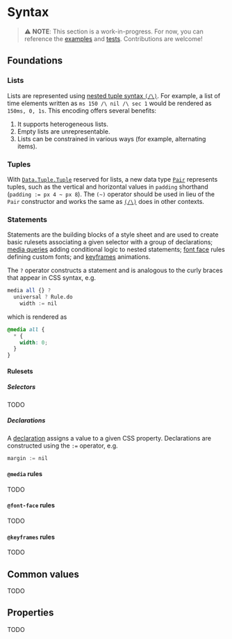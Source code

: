 Syntax
======

> ⚠️ **NOTE**: This section is a work-in-progress. For now, you can reference the [examples](../examples) and [tests](../docs). Contributions are welcome!

Foundations
-----------

### Lists

Lists are represented using [nested tuple syntax `(/\)`](https://pursuit.purescript.org/packages/purescript-tuples/docs/Data.Tuple.Nested#v:(/\\)). For example, a list of time elements written as `ms 150 /\ nil /\ sec 1` would be rendered as `150ms, 0, 1s`. This encoding offers several benefits:
1. It supports heterogeneous lists.
2. Empty lists are unrepresentable.
3. Lists can be constrained in various ways (for example, alternating items).

### Tuples

With [`Data.Tuple.Tuple`](https://pursuit.purescript.org/packages/purescript-tuples/docs/Data.Tuple#t:Tuple) reserved for lists, a new data type [`Pair`](../search?q=data+Pair) represents tuples, such as the vertical and horizontal values in `padding` shorthand (`padding := px 4 ~ px 8`). The `(~)` operator should be used in lieu of the `Pair` constructor and works the same as [`(/\)`](https://pursuit.purescript.org/packages/purescript-tuples/docs/Data.Tuple.Nested#v:(/\\)) does in other contexts.

### Statements

Statements are the building blocks of a style sheet and are used to create basic rulesets associating a given selector with a group of declarations; [media queries](https://developer.mozilla.org/en-US/docs/Web/CSS/@media) adding conditional logic to nested statements; [font face](https://developer.mozilla.org/en-US/docs/Web/CSS/@font-face) rules defining custom fonts; and [keyframes](https://developer.mozilla.org/en-US/docs/Web/CSS/@keyframes) animations.

The `?` operator constructs a statement and is analogous to the curly braces that appear in CSS syntax, e.g.

```purescript
media all {} ?
  universal ? Rule.do
    width := nil
```
which is rendered as
```css
@media all {
  * {
    width: 0;
  }
}
```

#### Rulesets

##### Selectors

TODO

##### Declarations

A [declaration](https://developer.mozilla.org/en-US/docs/Web/CSS/Syntax#css_declaration_blocks) assigns a value to a given CSS property. Declarations are constructed using the `:=` operator, e.g.

```purescript
margin := nil
```

#### `@media` rules

TODO

#### `@font-face` rules

TODO

#### `@keyframes` rules

TODO

Common values
-------------

TODO

Properties
----------

TODO

